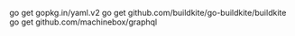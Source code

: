 go get gopkg.in/yaml.v2
go get github.com/buildkite/go-buildkite/buildkite
go get github.com/machinebox/graphql